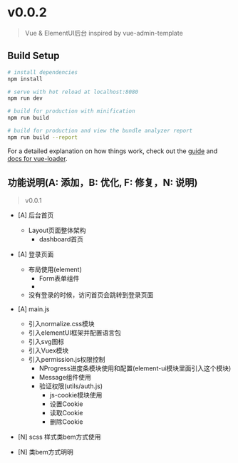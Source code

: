 # v0.0.2

> Vue & ElementUI后台 inspired by vue-admin-template

## Build Setup

``` bash
# install dependencies
npm install

# serve with hot reload at localhost:8080
npm run dev

# build for production with minification
npm run build

# build for production and view the bundle analyzer report
npm run build --report
```

For a detailed explanation on how things work, check out the [guide](http://vuejs-templates.github.io/webpack/) and [docs for vue-loader](http://vuejs.github.io/vue-loader).


## 功能说明(A: 添加，B: 优化, F: 修复，N: 说明)
> v0.0.1
  + [A] 后台首页
    + Layout页面整体架构
      + dashboard首页
  + [A] 登录页面
    + 布局使用(element)
      + Form表单组件
      + 
    + 没有登录的时候，访问首页会跳转到登录页面
  + [A] main.js
    + 引入normalize.css模块
    + 引入elementUI框架并配置语言包
    + 引入svg图标
    + 引入Vuex模块
    + 引入permission.js权限控制
      + NProgress进度条模块使用和配置(element-ui模块里面引入这个模块)
      + Message组件使用
      + 验证权限(utils/auth.js)
        + js-cookie模块使用
        + 设置Cookie
        + 读取Cookie
        + 删除Cookie

  + [N] scss 样式类bem方式使用
  + [N] 类bem方式明明
